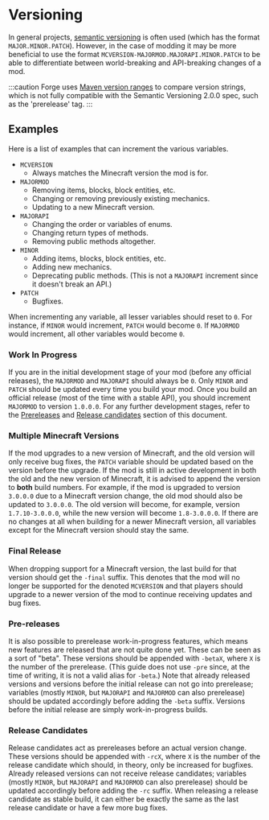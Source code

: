 Versioning
==========

In general projects, [semantic versioning][semver] is often used (which has the format `MAJOR.MINOR.PATCH`). However, in the case of modding it may be more beneficial to use the format `MCVERSION-MAJORMOD.MAJORAPI.MINOR.PATCH` to be able to differentiate between world-breaking and API-breaking changes of a mod.

:::caution
Forge uses [Maven version ranges][cmpver] to compare version strings, which is not fully compatible with the Semantic Versioning 2.0.0 spec, such as the 'prerelease' tag.
:::

Examples
--------

Here is a list of examples that can increment the various variables.

* `MCVERSION`
  * Always matches the Minecraft version the mod is for.
* `MAJORMOD`
  * Removing items, blocks, block entities, etc.
  * Changing or removing previously existing mechanics.
  * Updating to a new Minecraft version.
* `MAJORAPI`
  * Changing the order or variables of enums.
  * Changing return types of methods.
  * Removing public methods altogether.
* `MINOR`
  * Adding items, blocks, block entities, etc.
  * Adding new mechanics.
  * Deprecating public methods. (This is not a `MAJORAPI` increment since it doesn't break an API.)
* `PATCH`
  * Bugfixes.

When incrementing any variable, all lesser variables should reset to `0`. For instance, if `MINOR` would increment, `PATCH` would become `0`. If `MAJORMOD` would increment, all other variables would become `0`.

### Work In Progress

If you are in the initial development stage of your mod (before any official releases), the `MAJORMOD` and `MAJORAPI` should always be `0`. Only `MINOR` and `PATCH` should be updated every time you build your mod. Once you build an official release (most of the time with a stable API), you should increment `MAJORMOD` to version `1.0.0.0`. For any further development stages, refer to the [Prereleases][pre] and [Release candidates][rc] section of this document.

### Multiple Minecraft Versions

If the mod upgrades to a new version of Minecraft, and the old version will only receive bug fixes, the `PATCH` variable should be updated based on the version before the upgrade. If the mod is still in active development in both the old and the new version of Minecraft, it is advised to append the version to **both** build numbers. For example, if the mod is upgraded to version `3.0.0.0` due to a Minecraft version change, the old mod should also be updated to `3.0.0.0`. The old version will become, for example, version `1.7.10-3.0.0.0`, while the new version will become `1.8-3.0.0.0`. If there are no changes at all when building for a newer Minecraft version, all variables except for the Minecraft version should stay the same.

### Final Release

When dropping support for a Minecraft version, the last build for that version should get the `-final` suffix. This denotes that the mod will no longer be supported for the denoted `MCVERSION` and that players should upgrade to a newer version of the mod to continue receiving updates and bug fixes.

### Pre-releases

It is also possible to prerelease work-in-progress features, which means new features are released that are not quite done yet. These can be seen as a sort of "beta". These versions should be appended with `-betaX`, where `X` is the number of the prerelease. (This guide does not use `-pre` since, at the time of writing, it is not a valid alias for `-beta`.) Note that already released versions and versions before the initial release can not go into prerelease; variables (mostly `MINOR`, but `MAJORAPI` and `MAJORMOD` can also prerelease) should be updated accordingly before adding the `-beta` suffix. Versions before the initial release are simply work-in-progress builds.

### Release Candidates

Release candidates act as prereleases before an actual version change. These versions should be appended with `-rcX`, where `X` is the number of the release candidate which should, in theory, only be increased for bugfixes. Already released versions can not receive release candidates; variables (mostly `MINOR`, but `MAJORAPI` and `MAJORMOD` can also prerelease)  should be updated accordingly before adding the `-rc` suffix. When releasing a release candidate as stable build, it can either be exactly the same as the last release candidate or have a few more bug fixes.

[semver]: https://semver.org/
[cmpver]: https://maven.apache.org/ref/3.5.2/maven-artifact/apidocs/org/apache/maven/artifact/versioning/ComparableVersion.html
[pre]: #pre-releases
[rc]: #release-candidates
